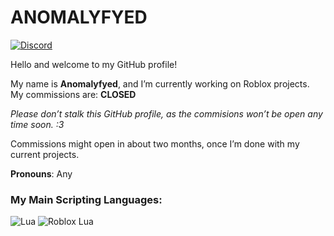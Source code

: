 # ANOMALYFYED

[![Discord](https://img.shields.io/badge/Discord-Anomalyfyed-5865F2?style=for-the-badge&logo=discord&logoColor=white)](https://discord.com/users/1162921414597296188)

Hello and welcome to my GitHub profile!

My name is **Anomalyfyed**, and I’m currently working on Roblox projects.  
My commissions are: **CLOSED**

*Please don’t stalk this GitHub profile, as the commisions won’t be open any time soon. :3*

Commissions might open in about two months, once I’m done with my current projects.

**Pronouns**: Any

### My Main Scripting Languages:
![Lua](https://img.shields.io/badge/lua-0047B3?style=for-the-badge&logo=lua&logoColor=white)
![Roblox Lua](https://img.shields.io/badge/lua-EC4A3F?style=for-the-badge&logo=roblox&logoColor=white)
